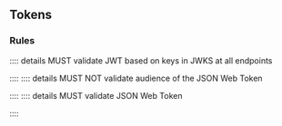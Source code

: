 ## Tokens
### Rules
:::: details <Badge type="danger">MUST</Badge> validate JWT based on keys in JWKS at all endpoints
<!--@include: ./rules/must_validate_jwt_based_on_keys in_jwks_at_all_endpoints.md-->
::::
:::: details <Badge type="danger">MUST NOT</Badge> validate audience of the JSON Web Token
<!--@include: ./rules/must-not-validate-audience-of-the-json-web-token.md-->
::::
:::: details <Badge type="danger">MUST</Badge> validate JSON Web Token
<!--@include: ./rules/must-validate-json-web-token.md-->
::::
